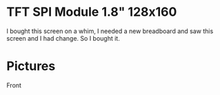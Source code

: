 TFT SPI Module 1.8" 128x160
===========================

I bought this screen on a whim, I needed a new breadboard and saw this screen and 
I had change. So I bought it.

# Pictures
Front 
